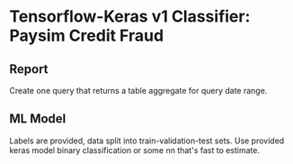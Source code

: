 # Tensorflow-Keras v1 Classifier: Paysim Credit Fraud


## Report

Create one query that returns a table aggregate for query date range.

## ML Model

Labels are provided, data split into train-validation-test sets.
Use provided keras model binary classification or some nn that's
fast to estimate.